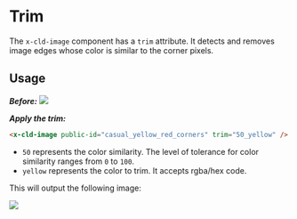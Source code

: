 # Trim

The `x-cld-image` component has a `trim` attribute. It detects and removes image edges whose color is similar to the corner pixels.


## Usage

<em><strong>Before:</strong></em>
<img src="https://res.cloudinary.com/unicodeveloper/image/upload/casual_yellow_red_corners.png">


<em><strong>Apply the trim:</strong></em>
```html
<x-cld-image public-id="casual_yellow_red_corners" trim="50_yellow" />
```

- `50` represents the color similarity. The level of tolerance for color similarity ranges from `0` to `100`.
- `yellow` represents the color to trim. It accepts rgba/hex code.

This will output the following image:

<img src="https://res.cloudinary.com/unicodeveloper/image/upload/e_trim:50:yellow/casual_yellow_red_corners">